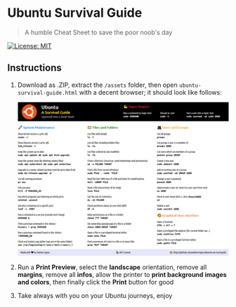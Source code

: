 # Ubuntu Survival Guide

> A humble Cheat Sheet to save the poor noob's day

[![License: MIT](https://img.shields.io/badge/License-MIT-blue.svg)](https://opensource.org/licenses/MIT)

## Instructions

1. Download as .ZIP, extract the `/assets` folder, then open `ubuntu-survival-guide.html` with a decent browser; it should look like follows:

   <kbd>![Ubuntu-Survival-Guide.png](https://github.com/andrea-ligios/ubuntu-survival-guide/blob/master/Sample.png)</kbd>

2. Run a **Print Preview**, select the **landscape** orientation, remove all **margins**, remove all **infos**, allow the printer to **print background images and colors**, then finally click the **Print** button for good
3. Take always with you on your Ubuntu journeys, enjoy

